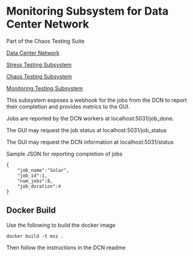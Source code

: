 # Monitoring Subsystem for Data Center Network

Part of the Chaos Testing Suite

[Data Center Network](https://github.com/tapankarnik/DCN)

[Stress Testing Subsystem](https://github.com/tapankarnik/Stress-Testing)

[Chaos Testing Subsystem](https://github.com/tapankarnik/Chaos-Testing)

[Monitoring Testing Subsystem](https://github.com/tapankarnik/Monitoring_System)

This subsystem exposes a webhook for the jobs from the DCN to report their completion and provides metrics to the GUI.

Jobs are reported by the DCN workers at localhost:5031/job_done.

The GUI may request the job status at localhost:5031/job_status

The GUI may request the DCN information at localhost:5031/status

Sample JSON for reporting completion of jobs

    {
        "job_name":"Solar",
        "job_id":1,
        "num_jobs":8,
        "job_duration":4
    }

## Docker Build

Use the following to build the docker image

    docker build -t mss .

Then follow the instructions in the DCN readme
